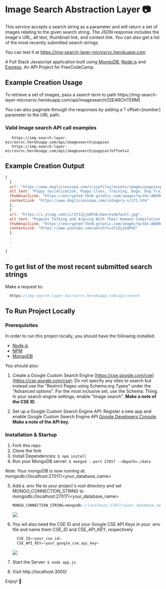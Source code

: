 # Image Search Abstraction Layer :camera:

This service accepts a search string as a parameter and will return a set of images relating to the given search string. The JSON response includes the image's URL, alt text, thumbnail link, and context link. You can also get a list of the most recently submitted search strings.


You can test it at https://img-search-layer-microsrvc.herokuapp.com

A Full Stack Javascript application built using [MongoDB](https://www.mongodb.org/), [Node.js](https://nodejs.org/) and [Express](https://expressjs.com/). An API Project for FreeCodeCamp.

## Example Creation Usage

To retrieve a set of images, pass a search term to path  https://<i></i>img-search-layer-microsrvc.herokuapp.com/api/imagesearch/[SEARCHTERM] 
  
You can also paginate through the responses by adding a ? offset=[number] parameter to the URL path.
  
 ### Valid Image search API call examples
 ```
    https://img-search-layer-microsrvc.herokuapp.com/api/imagesearch/puppies
    https://img-search-layer-microsrvc.herokuapp.com/api/imagesearch/puppies?offset=2
 ```
 
## Example Creation Output
```javascript
[
  {
  url: "https://www.dogliciousspa.com/v/vspfiles/assets/images/puppiesplaying.jpg",
  alt_text: "Puppy Socialization, Puppy Class, Training, Dogs, Dog Training ...",
  thumbnailLink: "https://encrypted-tbn0.gstatic.com/images?q=tbn:ANd9GcSwKw73Q78qFF4WA8BrYpA6T_C0cZgd6yvM6QNjQhzJMHrW02vu0UxMjt5h",
  contextLink: "https://www.dogliciousspa.com/category-s/171.htm"
  },
  {
  url: "https://i.ytimg.com/vi/2Y1ZyjGdPeE/maxresdefault.jpg",
  alt_text: "Puppies Talking and Arguing With Their Humans Compilation - YouTube",
  thumbnailLink: "https://encrypted-tbn0.gstatic.com/images?q=tbn:ANd9GcSAoM6k7NCjsTVjuvRXTelL7s8XEI0LNicjVZPz4Wy2FkdFMbPJ7xHX5W8",
  contextLink: "https://www.youtube.com/watch?v=2Y1ZyjGdPeE"
  },
  .
  .
  .
]
```  

## To get list of the most recent submitted search strings

Make a request to:
```javascript
  https://img-search-layer-microsrvc.herokuapp.com/api/recent
``` 

## To Run Project Locally

### Prerequisites
In order to run this project locally, you should have the following installed:

- [Node.js](https://nodejs.org/)
- [NPM](https://www.npmjs.com//)
- [MongoDB](https://www.mongodb.org/)

You should also:
  1) Create a Google Custom Search Engine [https://cse.google.com/cse](https://cse.google.com/cse): Do not specify any sites to search but instead use the "Restrict Pages using Schema.org Types" under the "Advanced options". For the most inclusive set, use the Schema: Thing. In your search engine settings, enable "Image search". <b>Make a note of the CSE ID.</b>
  
  2) Set up a Google Custom Search Engine API:
      Register a new app and enable Google Custom Search Engine API [Google Developers Console](https://console.developers.google.com).
<b>Make a note of the API key.</b>

### Installation & Startup
1) Fork this repo
2) Clone the fork
3) Install Dependencies: `$ npm install`
4) Run your MongoDB server: `$ mongod --port 27017 --dbpath=./data`

  *Note*: Your mongoDB is now running at: mongodb://localhost:27017/<your_database_name>

5) Add a .env file to your project's root directory and set MONGO_CONNECTION_STRING to mongodb://localhost:27017/<your_database_name>
      ``` JavaScript 
      MONGO_CONNECTION_STRING=mongodb://localhost:27017/<your_database_name>
      ```

    <kbd>
    <img src="https://res.cloudinary.com/maribelduran/image/upload/c_scale,w_500/v1519249003/mongoConnection_ImageSearch_lwbq6o.png"> 
    </kbd>

6) You wil also need the CSE ID and your Google CSE API Keys in your .env file and name them CSE_ID and
CSE_API_KEY, respectively
      ``` JavaScript 
        CSE_ID=<your_cse_id>
        CSE_API_KEY=<your_google_cse_api_key>
      ```
      <kbd>
      <img src="http://res.cloudinary.com/maribelduran/image/upload/c_scale,w_500/v1519249003/googleCSEID_bh3yss.png"> 
      </kbd>

7) Start the Server: `$ node app.js`
8) Visit http://localhost:3000/

Enjoy! :blue_heart:
